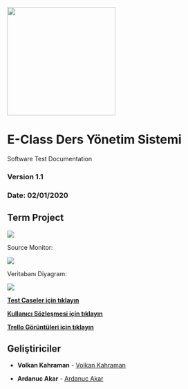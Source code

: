 
<img src="https://lh3.googleusercontent.com/O5T0FGXUrqIcq1Y2hx72-yZVPbb8Um02pt_QyMP7ZSsC_uscP90fDbJSkOkZBUn3jCshq5KIek1NOd9FNhesRLX9VhdgKcEGM-eWbNkX-5VxzzDotPS3uZimTT2zyFKNrfjaEKSo" width="250"/>

# E-Class Ders Yönetim Sistemi


Software Test Documentation

  

### Version 1.1

### Date: 02/01/2020

## Term Project

![](https://lh4.googleusercontent.com/Kt4IL6kHwKNpcwnTUcBPhXQWYFhHYhxoyNAvjTlA03nuCnPwFbuihuFFXzNjfA44aNCGhOPY-jLKqTiP2KzilYyOdH3h4issYqXQZ5sQXqx2EFDWrIl9h_KEISe16jW5bk3Rcn3z)


Source Monitor:

![](https://lh3.googleusercontent.com/oWIJCRI4O4eTQuuV3HlD2ZhnM0Yi4O9RytRQ3KqtbBGzi9DeH-VQBOtK0pc9NaOfdwaV2qS6olTiT-g3xIEnPIytKM67BW1DZGx-UY_f4uHS9hW4i9SWGwoIXWQhr_EwbYtu8cF3)

Veritabanı Diyagram:

![](https://lh6.googleusercontent.com/6N-DF9CUo5S4dsaya_qFzH892-MYfwzZNG9KE1o4PsApY1slyvg4Wx-yLVTz3TZw8Uk36gQ2jt0F5yA-WKaVz4bViCk9XSTVt7m4TVSK4PxRswS4h63lIEFqRRLDo9x9zM3K4zXv)
  
  
  **[Test Caseler için tıklayın](https://docs.google.com/document/d/1PeioOM7j9DwY3ScDNEC76fvuJ1y54qTunVI2d_hCJAQ/edit?usp=sharing)**
  
  **[Kullanıcı Sözleşmesi için tıklayın](https://docs.google.com/document/d/1ca--_F205AvS9r1jY8rUWnRisIb5PZMT2maHHuEm0ko/edit?usp=sharing)**

 **[Trello Görüntüleri için tıklayın](https://drive.google.com/drive/folders/1RagQSB6lTXlWy9aOTNbjBUt3cHMp0Skv?usp=sharing)**


## Geliştiriciler

* **Volkan Kahraman** - [Volkan Kahraman](https://github.com/volkankahraman)

* **Ardanuc Akar** - [Ardanuc Akar](https://github.com/ArdanucAkar)


